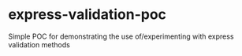 # express-validation-poc
Simple POC for demonstrating the use of/experimenting with express validation methods
